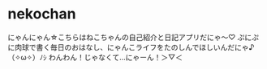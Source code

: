# nekochan
にゃんにゃん☆こちらはねこちゃんの自己紹介と日記アプリだにゃ～♡ ぷにぷに肉球で書く毎日のおはなし、にゃんこライフをたのしんでほしいんだにゃ♪ （✧ω✧）ﾉｼ わんわん！じゃなくて…にゃーん！＞▽＜
